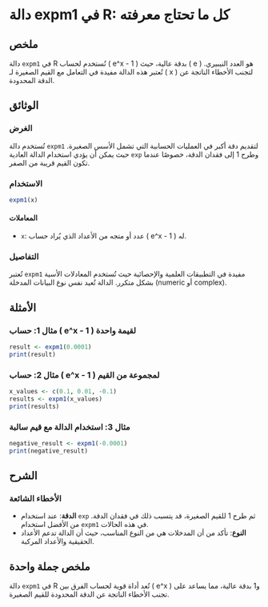 <!--
Meta Description: # دالة expm1 في R: كل ما تحتاج معرفته ## ملخص دالة `expm1` في R تُستخدم لحساب \( e^x - 1 \) بدقة عالية، حيث \( e \) هو العدد النيبيري. تُعتبر هذه الدا...
Meta Keywords: expm1, الدالة, الدقة, دالة, حيث
-->

# دالة expm1 في R: كل ما تحتاج معرفته

## ملخص
دالة `expm1` في R تُستخدم لحساب \( e^x - 1 \) بدقة عالية، حيث \( e \) هو العدد النيبيري. تُعتبر هذه الدالة مفيدة في التعامل مع القيم الصغيرة لـ \( x \) لتجنب الأخطاء الناتجة عن الدقة المحدودة.

## الوثائق
### الغرض
تُستخدم دالة `expm1` لتقديم دقة أكبر في العمليات الحسابية التي تشمل الأسس الصغيرة. حيث يمكن أن يؤدي استخدام الدالة العادية `exp` وطرح 1 إلى فقدان الدقة، خصوصًا عندما تكون القيم قريبة من الصفر.

### الاستخدام
```R
expm1(x)
```

#### المعاملات
- `x`: عدد أو متجه من الأعداد الذي يُراد حساب \( e^x - 1 \) له.

### التفاصيل
تُعتبر `expm1` مفيدة في التطبيقات العلمية والإحصائية حيث تُستخدم المعادلات الأسية بشكل متكرر. الدالة تُعيد نفس نوع البيانات المدخلة (numeric أو complex).

## الأمثلة
### مثال 1: حساب \( e^x - 1 \) لقيمة واحدة
```R
result <- expm1(0.0001)
print(result)
```

### مثال 2: حساب \( e^x - 1 \) لمجموعة من القيم
```R
x_values <- c(0.1, 0.01, -0.1)
results <- expm1(x_values)
print(results)
```

### مثال 3: استخدام الدالة مع قيم سالبة
```R
negative_result <- expm1(-0.0001)
print(negative_result)
```

## الشرح
### الأخطاء الشائعة
- **الدقة**: عند استخدام `exp` ثم طرح 1 للقيم الصغيرة، قد يتسبب ذلك في فقدان الدقة. من الأفضل استخدام `expm1` في هذه الحالات.
- **النوع**: تأكد من أن المدخلات هي من النوع المناسب، حيث أن الدالة تدعم الأعداد الحقيقية والأعداد المركبة.

## ملخص جملة واحدة
دالة `expm1` في R تُعد أداة قوية لحساب الفرق بين \( e^x \) و1 بدقة عالية، مما يساعد على تجنب الأخطاء الناتجة عن الدقة المحدودة للقيم الصغيرة.